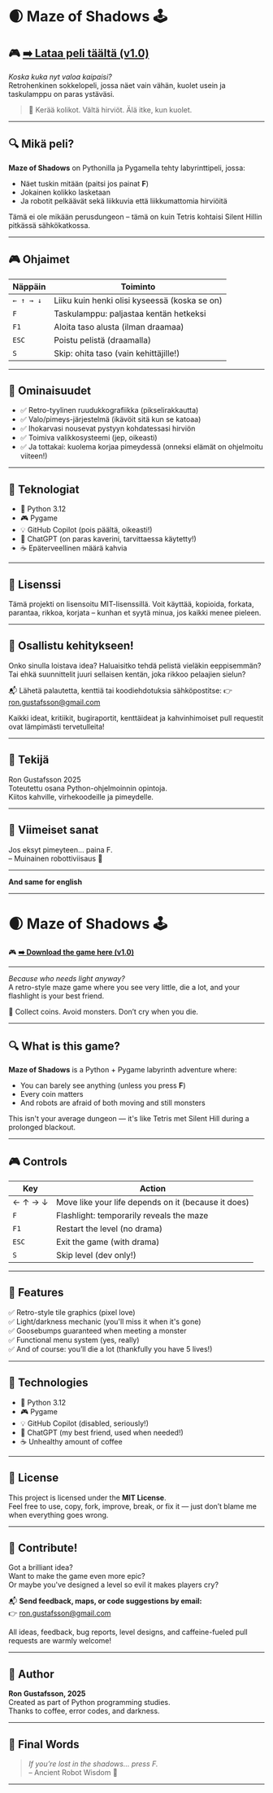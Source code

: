 # 🌒 Maze of Shadows 🕹️
🎮 **[➡️ Lataa peli täältä (v1.0)](https://github.com/Ron-Gustafsson/Maze-Of-Shadows/releases/tag/V1.0)**
---

*Koska kuka nyt valoa kaipaisi?*  
Retrohenkinen sokkelopeli, jossa näet vain vähän, kuolet usein ja taskulamppu on paras ystäväsi.

> 🧱 Kerää kolikot. Vältä hirviöt. Älä itke, kun kuolet.

---

## 🔍 Mikä peli?

**Maze of Shadows** on Pythonilla ja Pygamella tehty labyrinttipeli, jossa:

- Näet tuskin mitään (paitsi jos painat **F**)
- Jokainen kolikko lasketaan
- Ja robotit pelkäävät sekä liikkuvia että liikkumattomia hirviöitä

Tämä ei ole mikään perusdungeon – tämä on kuin Tetris kohtaisi Silent Hillin pitkässä sähkökatkossa.

---

## 🎮 Ohjaimet

| Näppäin | Toiminto |
|--------|----------|
| `← ↑ → ↓` | Liiku kuin henki olisi kyseessä (koska se on) |
| `F` | Taskulamppu: paljastaa kentän hetkeksi |
| `F1` | Aloita taso alusta (ilman draamaa) |
| `ESC` | Poistu pelistä (draamalla) |
| `S` | Skip: ohita taso (vain kehittäjille!) |

---

## 🧠 Ominaisuudet

- ✅ Retro-tyylinen ruudukkografiikka (pikselirakkautta)
- ✅ Valo/pimeys-järjestelmä (ikävöit sitä kun se katoaa)
- ✅ Ihokarvasi nousevat pystyyn kohdatessasi hirviön
- ✅ Toimiva valikkosysteemi (jep, oikeasti)
- ✅ Ja tottakai: kuolema korjaa pimeydessä (onneksi elämät on ohjelmoitu viiteen!)

---

## 🧰 Teknologiat

- 🐍 Python 3.12
- 🎮 Pygame
- 💡 GitHub Copilot (pois päältä, oikeasti!)
- 💖 ChatGPT (on paras kaverini, tarvittaessa käytetty!)
- ☕ Epäterveellinen määrä kahvia

---

## 📜 Lisenssi
Tämä projekti on lisensoitu MIT-lisenssillä.
Voit käyttää, kopioida, forkata, parantaa, rikkoa, korjata – kunhan et syytä minua, jos kaikki menee pieleen.

---

## 🤝 Osallistu kehitykseen!
Onko sinulla loistava idea?
Haluaisitko tehdä pelistä vieläkin eeppisemmän?
Tai ehkä suunnittelit juuri sellaisen kentän, joka rikkoo pelaajien sielun?

📬 Lähetä palautetta, kenttiä tai koodiehdotuksia sähköpostitse:
👉 ron.gustafsson@gmail.com

Kaikki ideat, kritiikit, bugiraportit, kenttäideat ja kahvinhimoiset pull requestit ovat lämpimästi tervetulleita!

---

## 🙏 Tekijä
Ron Gustafsson 2025  
Toteutettu osana Python-ohjelmoinnin opintoja.  
Kiitos kahville, virhekoodeille ja pimeydelle.  

---

## 🎯 Viimeiset sanat
Jos eksyt pimeyteen… paina F.  
– Muinainen robottiviisaus 🤖  

---
**And same for english** 

---

# 🌒 Maze of Shadows 🕹️ 
🎮 **[➡️ Download the game here (v1.0)](https://github.com/Ron-Gustafsson/Maze-Of-Shadows/releases/tag/V1.0)**  

---
*Because who needs light anyway?*  
A retro-style maze game where you see very little, die a lot, and your flashlight is your best friend.

🧱 Collect coins. Avoid monsters. Don’t cry when you die.

---

## 🔍 What is this game?

**Maze of Shadows** is a Python + Pygame labyrinth adventure where:

- You can barely see anything (unless you press **F**)
- Every coin matters
- And robots are afraid of both moving and still monsters

This isn't your average dungeon — it's like Tetris met Silent Hill during a prolonged blackout.

---

## 🎮 Controls

| Key         | Action                                              |
|-------------|-----------------------------------------------------|
| ← ↑ → ↓     | Move like your life depends on it (because it does) |
| `F`         | Flashlight: temporarily reveals the maze            |
| `F1`        | Restart the level (no drama)                        |
| `ESC`       | Exit the game (with drama)                          |
| `S`         | Skip level (dev only!)                              |

---

## 🧠 Features

✅ Retro-style tile graphics (pixel love)  
✅ Light/darkness mechanic (you'll miss it when it's gone)  
✅ Goosebumps guaranteed when meeting a monster  
✅ Functional menu system (yes, really)  
✅ And of course: you’ll die a lot (thankfully you have 5 lives!)

---

## 🧰 Technologies

- 🐍 Python 3.12  
- 🎮 Pygame  
- 💡 GitHub Copilot (disabled, seriously!)  
- 💖 ChatGPT (my best friend, used when needed!)  
- ☕ Unhealthy amount of coffee

---

## 📜 License

This project is licensed under the **MIT License**.  
Feel free to use, copy, fork, improve, break, or fix it — just don’t blame me when everything goes wrong.

---

## 🤝 Contribute!

Got a brilliant idea?  
Want to make the game even more epic?  
Or maybe you've designed a level so evil it makes players cry?

📬 **Send feedback, maps, or code suggestions by email:**  
👉 ron.gustafsson@gmail.com

All ideas, feedback, bug reports, level designs, and caffeine-fueled pull requests are warmly welcome!

---

## 🙏 Author

**Ron Gustafsson, 2025**  
Created as part of Python programming studies.  
Thanks to coffee, error codes, and darkness.

---

## 🎯 Final Words

> *If you’re lost in the shadows… press F.*  
> – Ancient Robot Wisdom 🤖

---


